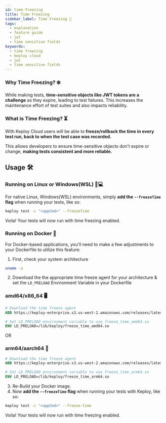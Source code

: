 ```yaml
---
id: time-freezing
title: Time Freezing
sidebar_label: Time Freezing 🥶
tags:
  - explanation
  - feature guide
  - jwt
  - time sensitive fields
keywords:
  - time freezing
  - keploy cloud
  - jwt
  - time sensitive fields
---
```


### Why Time Freezing? ❄️

While making tests, **time-sensitive objects like JWT tokens are a challenge** as they expire, leading to test failures. This increases the maintenance effort of test suites and also impacts reliability.

### What is Time Freezing? ⏳

With Keploy Cloud users will be able to **freeze/rollback the time in every test run, back to when the test case was recorded.**

This allows developers to ensure time-sensitive objects don’t expire or change, **making tests consistent and more reliable.**

## Usage 🛠️

### Running on Linux or Windows(WSL) 🐧💻

For native Linux, Windows(WSL) environments, simply **add the `--freezeTime` flag** when running your tests, like so:

```bash
keploy test -c "<appCmd>" --freezeTime
```

Voila! Your tests will now run with time freezing enabled.

### Running on Docker 🐳

For Docker-based applications, you'll need to make a few adjustments to your Dockerfile to utilize this feature:

1. First, check your system architecture

```sh
uname -a
```

2. Download the the appropriate time freeze agent for your architecture & set the `LD_PRELOAD` Environment Variable in your Dockerfile

### amd64/x86_64 🖥️

```Dockerfile
# Download the time freeze agent
ADD https://keploy-enterprise.s3.us-west-2.amazonaws.com/releases/latest/assets/freeze_time_amd64.so /lib/keploy/freeze_time_amd64.so

# Set LD_PRELOAD environment variable to use freeze_time_amd64.so
ENV LD_PRELOAD=/lib/keploy/freeze_time_amd64.so
```

OR

### arm64/aarch64 📱

```Dockerfile
# Download the time freeze agent
ADD https://keploy-enterprise.s3.us-west-2.amazonaws.com/releases/latest/assets/freeze_time_arm64.so /lib/keploy/freeze_time_arm64.so

# Set LD_PRELOAD environment variable to use freeze_time_arm64.so
ENV LD_PRELOAD=/lib/keploy/freeze_time_arm64.so
```

3. Re-Build your Docker image.
4. Now **add the `--freezeTime` flag** when running your tests with Keploy, like so:

```bash
keploy test -c "<appCmd>" --freeze-time
```

Voila! Your tests will now run with time freezing enabled.
